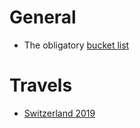 
# General

- The obligatory [bucket list](bucketlist.md)

# Travels
- [Switzerland 2019](travels/switzerland.md)